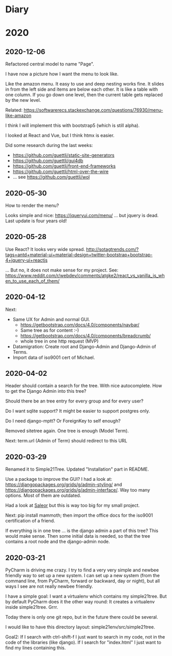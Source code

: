 # Diary

# 2020

## 2020-12-06

Refactored central model to name "Page".

I have now a picture how I want the menu to look like.

Like the amazon menu. It easy to use and deep nesting works fine. It slides in from the left
side and items are below each other. It is like a table with one column. If you go down one
level, then the current table gets replaced by the new level. 

Related: https://softwarerecs.stackexchange.com/questions/76930/menu-like-amazon

I think I will implement this with bootstrap5 (which is still alpha).

I looked at React and Vue, but I think htmx is easier.

Did some research during the last weeks:

* https://github.com/guettli/static-site-generators
* https://github.com/guettli/gui4db
* https://github.com/guettli/front-end-frameworks
* https://github.com/guettli/html-over-the-wire
* ... see https://github.com/guettli/wol




## 2020-05-30

How to render the menu?

Looks simple and nice:
https://jqueryui.com/menu/
... but jquery is dead. Last update is four years old!

## 2020-05-28

Use React? It looks very wide spread.
http://sotagtrends.com/?tags=antd+material-ui+material-design+twitter-bootstrap+bootstrap-4+jquery-ui+reactjs

... But no, it does not make sense for my project.
See: https://www.reddit.com/r/webdev/comments/atgke2/react_vs_vanilla_js_when_to_use_each_of_them/



## 2020-04-12

Next: 

- Same UX for Admin and normal GUI. 
  - https://getbootstrap.com/docs/4.0/components/navbar/
  - Same tree as for content :-)
  - https://getbootstrap.com/docs/4.0/components/breadcrumb/
  - whole tree in one http request (MVP)
- Datamigration: Create root and Django-Admin and Django-Admin of Terms.
- Import data of iso9001 cert of Michael.

## 2020-04-02

Header should contain a search for the tree. With nice autocomplete. How to get the Django
Admin into this tree?

Should there be an tree entry for every group and for every user?

Do I want sqlite support? It might be easier to support postgres only.

Do I need django-mptt? Or ForeignKey to self enough?

Removed sitetree again. One tree is enough (Model Term).

Next: term.url (Admin of Term) should redirect to this URL

## 2020-03-29

Renamed it to Simple21Tree. Updated "Installation" part in README.

Use a package to improve the GUI? I had a look at: https://djangopackages.org/grids/g/admin-styling/
and https://djangopackages.org/grids/g/admin-interface/.
Way too many options. Most of them are outdated.

Had a look at [Saleor](https://github.com/mirumee/saleor) but this is way too
big for my small project.

Next: pip install mammoth; then import the office docs for the iso9001
certification of a friend.

If everything is in one tree ... is the django admin a part of this tree?
This would make sense. Then some initial data is needed, so that
the tree contains a root node and the django-admin node.


## 2020-03-21

PyCharm is driving me crazy. I try to find a very very simple and newbee friendly
way to set up a new system. I can set up a new system (from the command line, from
PyCharm, forward or backward, day or night), but all ways I see are not really newbee
friendly.

I have a simple goal: I want a virtualenv which contains my simple21tree. But by default
PyCharm does it the other way round: It creates a virtualenv inside simple21tree. Grrr.

Today there is only one git repo, but in the future there could be several. 

I would like to have this directory layout: simple21env/src/simple21tree.

Goal2: If I search with ctrl-shift-f I just want to search in my code, not in the
code of the libraries (like django). If I search for "index.html" I just want
to find my lines containing this.


